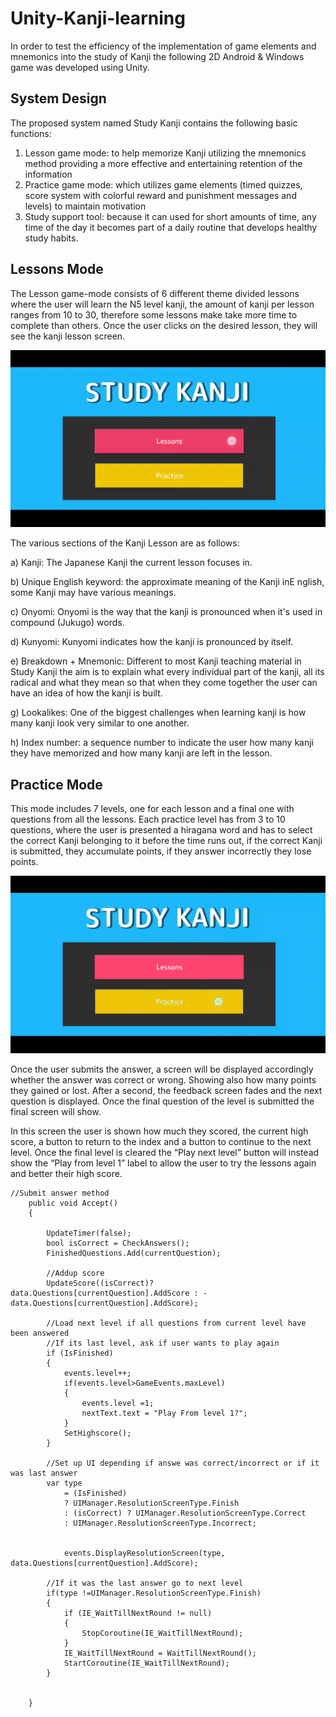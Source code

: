 # Unity-Kanji-learning
In order to test the efficiency of the implementation of game elements and mnemonics into the study of Kanji the following 2D Android & Windows game was developed using Unity.

## System Design
The proposed system named Study Kanji contains the following basic
functions:
1) Lesson game mode: to help memorize Kanji utilizing the mnemonics method providing a more effective and entertaining retention of the information
2) Practice game mode: which utilizes game elements (timed quizzes, score system with colorful reward and punishment messages and levels) to maintain motivation
3) Study support tool: because it can used for short amounts of time, any time of the day it becomes part of a daily routine that develops healthy study habits.

## Lessons Mode
The Lesson game-mode consists of 6 different theme divided lessons where the user will learn the N5 level kanji, the amount of kanji per lesson ranges from 10 to 30, therefore some lessons make take more time to complete than others. Once the user clicks on the desired lesson, they will see the kanji lesson screen.

![](gifs/lessongif.gif)

The various sections of the Kanji Lesson are as follows:

  a) Kanji: The Japanese Kanji the current lesson focuses in.

  b) Unique English keyword: the approximate meaning of the Kanji inE nglish, some Kanji may have various meanings.

  c) Onyomi: Onyomi is the way that the kanji is pronounced when it's used in compound (Jukugo) words.

  d) Kunyomi: Kunyomi indicates how the kanji is pronounced by itself. 

  e) Breakdown + Mnemonic: Different to most Kanji teaching material in Study Kanji the aim is to explain what every individual part of the kanji, all its radical and what they mean so that when they come together the user can have an idea of how the kanji is built.

  g) Lookalikes: One of the biggest challenges when learning kanji is how many kanji look very similar to one another. 

  h) Index number: a sequence number to indicate the user how many kanji they have memorized and how many kanji are left in the lesson.

## Practice Mode
This mode includes 7 levels, one for each lesson and a final one with questions from all the lessons. Each practice level has from 3 to 10 questions, where the user is presented a hiragana word and has to select the correct Kanji belonging to it before the time runs out, if the correct Kanji is submitted, they accumulate points, if they answer incorrectly they lose points. 

![](gifs/practicegif.gif)

Once the user submits the answer, a screen will be displayed accordingly whether the answer was correct or wrong. Showing also how many points they gained or lost.
After a second, the feedback screen fades and the next question is displayed. Once the final question of the level is submitted the final screen will show.

In this screen the user is shown how much they scored, the current high score, a button to return to the index and a button to continue to the next level.
Once the final level is cleared the “Play next level” button will instead show the “Play from level 1” label to allow the user to try the lessons again and better their high score.

```
//Submit answer method
    public void Accept()
    {
      
        UpdateTimer(false);
        bool isCorrect = CheckAnswers();
        FinishedQuestions.Add(currentQuestion);

        //Addup score
        UpdateScore((isCorrect)? data.Questions[currentQuestion].AddScore : -data.Questions[currentQuestion].AddScore);

        //Load next level if all questions from current level have been answered
        //If its last level, ask if user wants to play again
        if (IsFinished)
        {
            events.level++;
            if(events.level>GameEvents.maxLevel)
            {
                events.level =1;
                nextText.text = "Play From level 1?";
            }
            SetHighscore();
        }

        //Set up UI depending if answe was correct/incorrect or if it was last answer
        var type
            = (IsFinished)
            ? UIManager.ResolutionScreenType.Finish
            : (isCorrect) ? UIManager.ResolutionScreenType.Correct
            : UIManager.ResolutionScreenType.Incorrect;

      
            events.DisplayResolutionScreen(type, data.Questions[currentQuestion].AddScore);
        
        //If it was the last answer go to next level
        if(type !=UIManager.ResolutionScreenType.Finish)
        {
            if (IE_WaitTillNextRound != null)
            {
                StopCoroutine(IE_WaitTillNextRound);
            }
            IE_WaitTillNextRound = WaitTillNextRound();
            StartCoroutine(IE_WaitTillNextRound);
        }
        

    }
 ```
